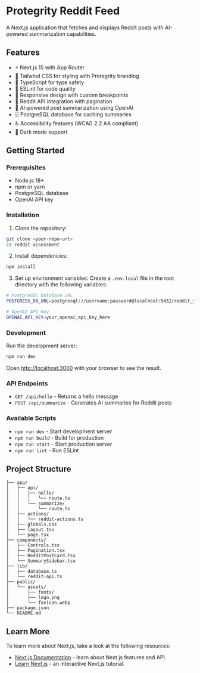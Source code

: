 # Protegrity Reddit Feed

A Next.js application that fetches and displays Reddit posts with AI-powered summarization capabilities.

## Features

- ⚡ Next.js 15 with App Router
- 🎨 Tailwind CSS for styling with Protegrity branding
- 📝 TypeScript for type safety
- 🚀 ESLint for code quality
- 📱 Responsive design with custom breakpoints
- 🔗 Reddit API integration with pagination
- 🤖 AI-powered post summarization using OpenAI
- 🗄️ PostgreSQL database for caching summaries
- ♿ Accessibility features (WCAG 2.2 AA compliant)
- 🌙 Dark mode support

## Getting Started

### Prerequisites

- Node.js 18+ 
- npm or yarn
- PostgreSQL database
- OpenAI API key

### Installation

1. Clone the repository:
```bash
git clone <your-repo-url>
cd reddit-assessment
```

2. Install dependencies:
```bash
npm install
```

3. Set up environment variables:
Create a `.env.local` file in the root directory with the following variables:
```bash
# PostgreSQL Database URL
POSTGRESS_DB_URL=postgresql://username:password@localhost:5432/reddit_summaries

# OpenAI API Key
OPENAI_API_KEY=your_openai_api_key_here
```

### Development

Run the development server:

```bash
npm run dev
```

Open [http://localhost:3000](http://localhost:3000) with your browser to see the result.

### API Endpoints

- `GET /api/hello` - Returns a hello message
- `POST /api/summarize` - Generates AI summaries for Reddit posts

### Available Scripts

- `npm run dev` - Start development server
- `npm run build` - Build for production
- `npm run start` - Start production server
- `npm run lint` - Run ESLint

## Project Structure

```
├── app/
│   ├── api/
│   │   ├── hello/
│   │   │   └── route.ts
│   │   └── summarize/
│   │       └── route.ts
│   ├── actions/
│   │   └── reddit-actions.ts
│   ├── globals.css
│   ├── layout.tsx
│   └── page.tsx
├── components/
│   ├── Controls.tsx
│   ├── Pagination.tsx
│   ├── RedditPostCard.tsx
│   └── SummarySidebar.tsx
├── lib/
│   ├── database.ts
│   └── reddit-api.ts
├── public/
│   └── assets/
│       ├── fonts/
│       ├── logo.png
│       └── favicon.webp
├── package.json
└── README.md
```

## Learn More

To learn more about Next.js, take a look at the following resources:

- [Next.js Documentation](https://nextjs.org/docs) - learn about Next.js features and API.
- [Learn Next.js](https://nextjs.org/learn) - an interactive Next.js tutorial.
